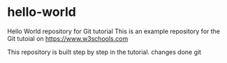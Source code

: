 # hello-world
Hello World repository for Git tutorial
This is an example repository for the Git tutoial on https://www.w3schools.com

This repository is built step by step in the tutorial.
changes done git

